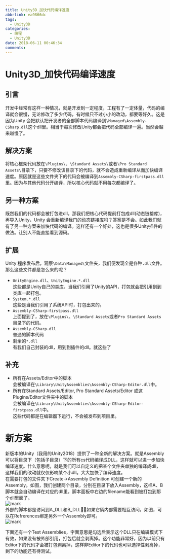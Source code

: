 ```yaml
---
title: Unity3D_加快代码编译速度
abbrlink: ea9866dc
tags:
  - Unity3D
categories:
  - 编程
  - Unity3D
date: 2018-06-11 00:46:34
comments:
---
```

# Unity3D_加快代码编译速度
## 引言
开发中经常有这样一种情况，就是开发到一定程度，工程有了一定体量，代码的编译就会很慢，无论修改了多少代码，有时候只不过小小的改动，都要等好久。这是因为Unity 会把默认把开发者的全部脚本代码编译到`\Managed\Assembly-CSharp.dll`这个dll里。相当于每次修改Unity都会把代码全部编译一遍。当然会越来越慢了。

## 解决方案
将核心框架代码放在`\Plugins\`、`\Standard Assets\`或者`\Pro Standard Assets\`目录下，只要不修改该目录下的代码，就不会造成重新编译从而加快编译速度。原因就是这些文件夹下的代码会被编译到`Assembly-CSharp-firstpass.dll`里。因为与其他代码分开编译，所以核心代码就不用每次都编译了。
## 另一种方案
既然我们的代码都会被打包进dll，那我们把核心代码提前打包成dll(动态链接库)，再导入Unity，Unity 会重新编译我门的动态链接库吗？答案是不会。如此我们就有了另一种方案来加快代码的编译。这样还有一个好处，这也是很多Unity插件的做法。让别人不能直接看到源码。
## 扩展
Unity 程序发布后，观察`\Data\Managed\`文件夹，我们便发现全是各种`.dll`文件。那么这些文件都是怎么来的呢？   
* `UnityEngine.dll`、`UnityEngine.*.dll`  
这些都是Unity自己的类库，当我们引用了Unity的API，打包就会把引用到到类库一起打包。  
* `System.*.dll`  
这些是当我们引用了系统API时，打包出来的。
* `Assembly-CSharp-firstpass.dll`  
上面提到了，放在`\Plugins\`、`\Standard Assets`或者`Pro Standard Assets`目录下的代码。
* `Assembly-CSharp.dll`  
普通的脚本代码  
* 剩余的`*.dll`  
有我们自己封装的dll，用到到插件的dll。就这些了
## 补充  
* 所有在Assets/Editor中的脚本  
会被编译在`\Library\UnityAssemblies\Assembly-CSharp-Editor.dll`中。
* 所有在Standard Assets/Editor, Pro Standard Assets/Editor 或这Plugins/Editor文件夹中的脚本  
会被编译在`\Library\UnityAssemblies\Assembly-CSharp-Editor-firstpass.dll`中。  
这些代码都是在编辑器下运行，不会被发布到项目里。

# 新方案

新版本的Unity（我用的Unity2018）提供了一种全新的解决方案。就是Assembly可以将目录下（包括子目录）下的所有cs代码编译成DLL，这样就可以进一步加快编译速度。什么意思呢，就是我们可以自定义的把某个文件夹单独的编译成dll，这样我们的改动就仅仅影响某个小dll。大大加快了编译速度。  
在需要打包的文件夹下Create->Assembly Definition 可创建一个新的Assembly。如图，我们创建两个目录，分别在目录下放入Assembly，这样A、B脚本就会自动编译在对应的dll里，脚本面板中右边的filename能看到被打包到那个dll里面了。  
![mark](http://p3goxj4ar.bkt.clouddn.com/blog/180616/2chK2e5A3m.png?imageslim)  
外部的脚本都是访问到A_DLL和B_DLL，如果它俩内部需要相互访问，如图，可以在Refrerences绑定另外一个Assembly即可。  
![mark](http://p3goxj4ar.bkt.clouddn.com/blog/180616/hA0kbJ8HKc.png?imageslim)

下面还有一个Test Assemblies，字面意思是勾选后表示这个DLL只在编辑模式下有效，如果没有被外部引用，打包后就会剥离掉。这个功能非常好，因为以前只有Editor下的代码才会被打包剥离掉，这样非Editor下的代码也可以选择性剥离掉，剩下的功能还有待测试。